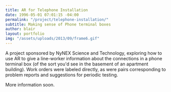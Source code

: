 ```yaml
---
title: AR for Telephone Installation
date: 1996-05-01 07:01:15 -04:00
permalink: "/project/telephone-installation/"
subtitle: Making sense of Phone terminal boxes
author: blair
layout: portfolio
img: "/assets/uploads/2013/09/frame6.gif"
---
```


A project sponsored by NyNEX Science and Technology, exploring how to use AR to give a line-worker information about the connections in a phone terminal box (of the sort you'd see in the basement of an apartment building).  Work orders were labeled directly, as were pairs corresponding to problem reports and suggestions for periodic testing.

More information soon.